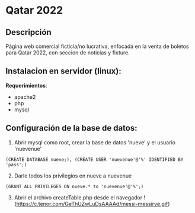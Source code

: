 # Qatar 2022

## Descripción
Página web comercial ficticia/no lucrativa, enfocada en la venta de boletos para Qatar 2022, con seccion de noticias y fixture.

## Instalacion en servidor (linux):
**Requerimientos**: 
- apache2
- php
- mysql

## Configuración de la base de datos:
1. Abrir mysql como root, crear la base de datos 'nueve' y el usuario 'nuevenue'
```
(CREATE DATABASE nueve;), (CREATE USER 'nuevenue'@'%' IDENTIFIED BY 'pass';)
```
2. Darle todos los privilegios en nueve a nuevenue 
```
(GRANT ALL PRIVILEGES ON nueve.* to 'nuevenue'@'%';)
```
3. Abrir el archivo createTable.php desde el navegador
!(https://c.tenor.com/GeThUZwLuDsAAAAd/messi-messirve.gif)
